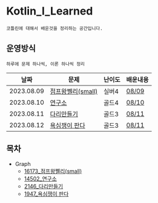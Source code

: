 # Kotlin_I_Learned
```text
코틀린에 대해서 배운것을 정리하는 공간입니다.
```
## 운영방식
```text
하루에 문제 하나씩, 이론 하나씩 정리
```
| 날짜         | 문제                                                    | 난이도 | 배운내용                                                                               |
|------------|-------------------------------------------------------|-----|------------------------------------------------------------------------------------|
| 2023.08.09 | [점프왕쩰리(small)](https://www.acmicpc.net/problem/16173) | 실버4 | [08/09](https://github.com/jaehan4707/KIL/blob/main/Baekjoon/Graph/16173/08_09.md) |
| 2023.08.10 | [연구소](https://www.acmicpc.net/problem/14502)          | 골드4 | [08/10](https://github.com/jaehan4707/KIL/blob/main/Baekjoon/Graph/14502/08_10.md) |
| 2023.08.11 | [다리만들기](https://www.acmicpc.net/problem/2146)         | 골드3 | [08/11](https://github.com/jaehan4707/KIL/blob/main/Baekjoon/Graph/2146/08_11.md)  |
| 2023.08.12 | [욕심쟁이 판다](https://www.acmicpc.net/problem/1937)       | 골드3 | [08/11](https://github.com/jaehan4707/KIL/blob/main/Baekjoon/Graph/1937/08_12.md)  |


## 목차
- Graph
  - [16173_점프왕쩰리(small)](https://github.com/jaehan4707/KIL/blob/main/Baekjoon/Graph/16173)
  - [14502_연구소](https://github.com/jaehan4707/KIL/tree/main/Baekjoon/Graph/14502)
  - [2146_다리만들기](https://github.com/jaehan4707/KIL/tree/main/Baekjoon/Graph/2146)
  - [1947_욕심쟁이 판다](https://github.com/jaehan4707/KIL/tree/main/Baekjoon/Graph/1937)